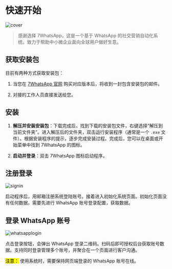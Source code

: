 # 快速开始

![cover](/images/cover.png)

> 感谢选择 7WhatsApp，这是一个基于 WhatsApp 的社交营销自动化系统。致力于帮助中小微企业面向全球用户做好生意。

## 获取安装包

目前有两种方式获取安装包：

1. 当您在 [7WhatsApp 官网](https://7whatsapp.org/) 购买对应版本后，将收到一封包含安装包的邮件。

2. 对接的工作人员直接发送给您。

## 安装

1. **解压并安装安装包**：下载完成后，找到下载的安装包文件，右键选择“解压到当前文件夹”。进入解压后的文件夹，双击运行安装程序（通常是一个 `.exe` 文件）。根据安装程序的提示，逐步完成安装过程。完成后，您可以在桌面或开始菜单中找到 7WhatsApp 的图标。

2. **启动并登录**：双击 7WhatsApp 图标启动程序。

## 注册登录

![signin](/images/signin.png)

启动程序后，用邮箱注册系统登陆账号。接着进入初始化系统页面。初始化页面没有任何数据，需要先进行 WhatsApp 账号登录配置，获取数据。

## 登录 WhatsApp 账号

![whatsapplogin](/images/whatsapplogin.png)

点击登录按钮，会弹出 WhatsApp 登录二维码。扫码后即可授权后台获取账号数据。支持同时登录管理多个账号，并聚合在一个页面进行客户沟通。

<mark>注意：</mark> 使用系统时，需要保持网页端登录的 WhatsApp 账号在线。
